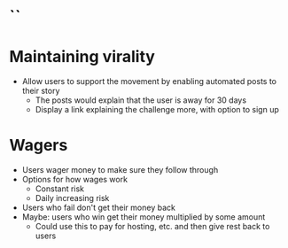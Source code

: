 # ``
# Maintaining virality
- Allow users to support the movement by enabling automated posts to their story
	- The posts would explain that the user is away for 30 days
	- Display a link explaining the challenge more, with option to sign up

# Wagers
- Users wager money to make sure they follow through
- Options for how wages work
	- Constant risk
	- Daily increasing risk
- Users who fail don't get their money back
- Maybe: users who win get their money multiplied by some amount
	- Could use this to pay for hosting, etc. and then give rest back to users


